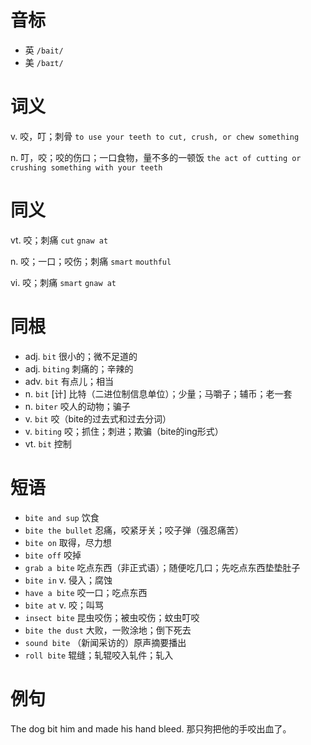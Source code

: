# 音标

- 英 `/bait/`
- 美 `/baɪt/`

# 词义

v. 咬，叮；刺骨
`to use your teeth to cut, crush, or chew something`

n. 叮，咬；咬的伤口；一口食物，量不多的一顿饭
`the act of cutting or crushing something with your teeth`

# 同义

vt. 咬；刺痛
`cut` `gnaw at`

n. 咬；一口；咬伤；刺痛
`smart` `mouthful`

vi. 咬；刺痛
`smart` `gnaw at`

# 同根

- adj. `bit` 很小的；微不足道的
- adj. `biting` 刺痛的；辛辣的
- adv. `bit` 有点儿；相当
- n. `bit` [计] 比特（二进位制信息单位）；少量；马嚼子；辅币；老一套
- n. `biter` 咬人的动物；骗子
- v. `bit` 咬（bite的过去式和过去分词）
- v. `biting` 咬；抓住；刺进；欺骗（bite的ing形式）
- vt. `bit` 控制

# 短语

- `bite and sup` 饮食
- `bite the bullet` 忍痛，咬紧牙关；咬子弹（强忍痛苦）
- `bite on` 取得，尽力想
- `bite off` 咬掉
- `grab a bite` 吃点东西（非正式语）；随便吃几口；先吃点东西垫垫肚子
- `bite in` v. 侵入；腐蚀
- `have a bite` 咬一口；吃点东西
- `bite at` v. 咬；叫骂
- `insect bite` 昆虫咬伤；被虫咬伤；蚊虫叮咬
- `bite the dust` 大败，一败涂地；倒下死去
- `sound bite` （新闻采访的）原声摘要播出
- `roll bite` 辊缝；轧辊咬入轧件；轧入

# 例句

The dog bit him and made his hand bleed.
那只狗把他的手咬出血了。


